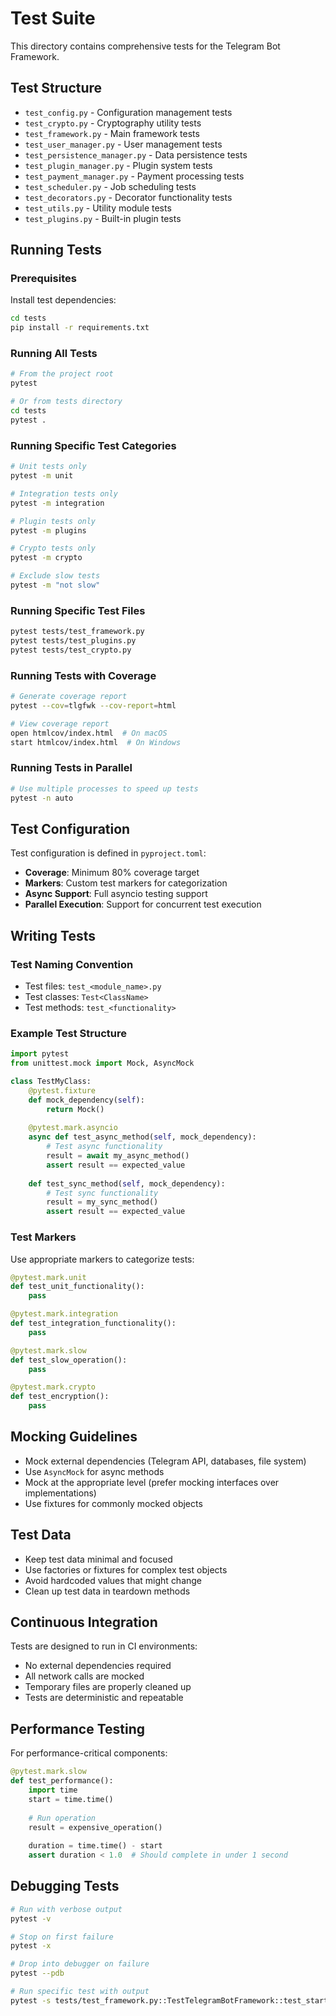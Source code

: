 # Test Suite

This directory contains comprehensive tests for the Telegram Bot Framework.

## Test Structure

- `test_config.py` - Configuration management tests
- `test_crypto.py` - Cryptography utility tests  
- `test_framework.py` - Main framework tests
- `test_user_manager.py` - User management tests
- `test_persistence_manager.py` - Data persistence tests
- `test_plugin_manager.py` - Plugin system tests
- `test_payment_manager.py` - Payment processing tests
- `test_scheduler.py` - Job scheduling tests
- `test_decorators.py` - Decorator functionality tests
- `test_utils.py` - Utility module tests
- `test_plugins.py` - Built-in plugin tests

## Running Tests

### Prerequisites

Install test dependencies:

```bash
cd tests
pip install -r requirements.txt
```

### Running All Tests

```bash
# From the project root
pytest

# Or from tests directory
cd tests
pytest .
```

### Running Specific Test Categories

```bash
# Unit tests only
pytest -m unit

# Integration tests only  
pytest -m integration

# Plugin tests only
pytest -m plugins

# Crypto tests only
pytest -m crypto

# Exclude slow tests
pytest -m "not slow"
```

### Running Specific Test Files

```bash
pytest tests/test_framework.py
pytest tests/test_plugins.py
pytest tests/test_crypto.py
```

### Running Tests with Coverage

```bash
# Generate coverage report
pytest --cov=tlgfwk --cov-report=html

# View coverage report
open htmlcov/index.html  # On macOS
start htmlcov/index.html  # On Windows
```

### Running Tests in Parallel

```bash
# Use multiple processes to speed up tests
pytest -n auto
```

## Test Configuration

Test configuration is defined in `pyproject.toml`:

- **Coverage**: Minimum 80% coverage target
- **Markers**: Custom test markers for categorization
- **Async Support**: Full asyncio testing support
- **Parallel Execution**: Support for concurrent test execution

## Writing Tests

### Test Naming Convention

- Test files: `test_<module_name>.py`
- Test classes: `Test<ClassName>`
- Test methods: `test_<functionality>`

### Example Test Structure

```python
import pytest
from unittest.mock import Mock, AsyncMock

class TestMyClass:
    @pytest.fixture
    def mock_dependency(self):
        return Mock()
    
    @pytest.mark.asyncio
    async def test_async_method(self, mock_dependency):
        # Test async functionality
        result = await my_async_method()
        assert result == expected_value
    
    def test_sync_method(self, mock_dependency):
        # Test sync functionality
        result = my_sync_method()
        assert result == expected_value
```

### Test Markers

Use appropriate markers to categorize tests:

```python
@pytest.mark.unit
def test_unit_functionality():
    pass

@pytest.mark.integration  
def test_integration_functionality():
    pass

@pytest.mark.slow
def test_slow_operation():
    pass

@pytest.mark.crypto
def test_encryption():
    pass
```

## Mocking Guidelines

- Mock external dependencies (Telegram API, databases, file system)
- Use `AsyncMock` for async methods
- Mock at the appropriate level (prefer mocking interfaces over implementations)
- Use fixtures for commonly mocked objects

## Test Data

- Keep test data minimal and focused
- Use factories or fixtures for complex test objects
- Avoid hardcoded values that might change
- Clean up test data in teardown methods

## Continuous Integration

Tests are designed to run in CI environments:

- No external dependencies required
- All network calls are mocked
- Temporary files are properly cleaned up
- Tests are deterministic and repeatable

## Performance Testing

For performance-critical components:

```python
@pytest.mark.slow
def test_performance():
    import time
    start = time.time()
    
    # Run operation
    result = expensive_operation()
    
    duration = time.time() - start
    assert duration < 1.0  # Should complete in under 1 second
```

## Debugging Tests

```bash
# Run with verbose output
pytest -v

# Stop on first failure
pytest -x

# Drop into debugger on failure
pytest --pdb

# Run specific test with output
pytest -s tests/test_framework.py::TestTelegramBotFramework::test_start_command
```
